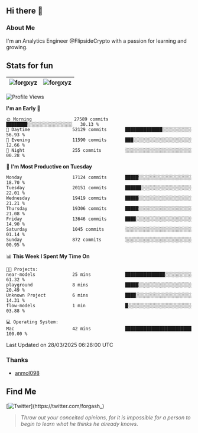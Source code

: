 ## Hi there 👋

### About Me

I'm an Analytics Engineer @FlipsideCrypto with a passion for learning and growing.
  
## Stats for fun

| <img align="center" src="https://github-readme-streak-stats.herokuapp.com/?user=forgxyz&theme=tokyonight" alt="forgxyz" /> | <img align="center" src="https://github-readme-stats.vercel.app/api?username=forgxyz&theme=tokyonight&show_icons=true" alt="forgxyz" /> |
| ------------- |------------- |


<!--START_SECTION:waka-->
![Profile Views](http://img.shields.io/badge/Profile%20Views-1-blue)

**I'm an Early 🐤** 

```text
🌞 Morning                27589 commits       ████████░░░░░░░░░░░░░░░░░   30.13 % 
🌆 Daytime                52129 commits       ██████████████░░░░░░░░░░░   56.93 % 
🌃 Evening                11590 commits       ███░░░░░░░░░░░░░░░░░░░░░░   12.66 % 
🌙 Night                  255 commits         ░░░░░░░░░░░░░░░░░░░░░░░░░   00.28 % 
```
📅 **I'm Most Productive on Tuesday** 

```text
Monday                   17124 commits       █████░░░░░░░░░░░░░░░░░░░░   18.70 % 
Tuesday                  20151 commits       ██████░░░░░░░░░░░░░░░░░░░   22.01 % 
Wednesday                19419 commits       █████░░░░░░░░░░░░░░░░░░░░   21.21 % 
Thursday                 19306 commits       █████░░░░░░░░░░░░░░░░░░░░   21.08 % 
Friday                   13646 commits       ████░░░░░░░░░░░░░░░░░░░░░   14.90 % 
Saturday                 1045 commits        ░░░░░░░░░░░░░░░░░░░░░░░░░   01.14 % 
Sunday                   872 commits         ░░░░░░░░░░░░░░░░░░░░░░░░░   00.95 % 
```


📊 **This Week I Spent My Time On** 

```text
🐱‍💻 Projects: 
near-models              25 mins             ███████████████░░░░░░░░░░   61.32 % 
playground               8 mins              █████░░░░░░░░░░░░░░░░░░░░   20.49 % 
Unknown Project          6 mins              ████░░░░░░░░░░░░░░░░░░░░░   14.31 % 
flow-models              1 min               █░░░░░░░░░░░░░░░░░░░░░░░░   03.88 % 

💻 Operating System: 
Mac                      42 mins             █████████████████████████   100.00 % 
```


 Last Updated on 28/03/2025 06:28:00 UTC
<!--END_SECTION:waka-->

### Thanks
 - [anmol098](https://github.com/anmol098/waka-readme-stats/)
  
## Find Me
[![Twitter](https://img.shields.io/twitter/url/https/twitter.com/forgash_.svg?style=social&label=Follow%20%40forgash_)](https://twitter.com/forgash_)


> *Throw out your conceited opinions, for it is impossible for a person to begin to learn what he thinks he already knows.* 
